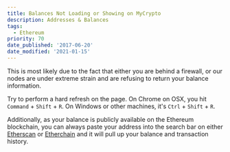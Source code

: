 ```yaml
---
title: Balances Not Loading or Showing on MyCrypto
description: Addresses & Balances
tags:
  - Ethereum
priority: 70
date_published: '2017-06-20'
date_modified: '2021-01-15'
---
```


This is most likely due to the fact that either you are behind a firewall, or our nodes are under extreme strain and are refusing to return your balance information.

Try to perform a hard refresh on the page. On Chrome on OSX, you hit `Command` + `Shift` + `R`. On Windows or other machines, it's `Ctrl` + `Shift` + `R`.

Additionally, as your balance is publicly available on the Ethereum blockchain, you can always paste your address into the search bar on either [Etherscan](https://etherscan.io/) or [Etherchain](https://www.etherchain.org/) and it will pull up your balance and transaction history.

